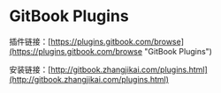 # GitBook Plugins

插件链接：[https://plugins.gitbook.com/browse](https://plugins.gitbook.com/browse "GitBook Plugins")

安装链接：[http://gitbook.zhangjikai.com/plugins.html](http://gitbook.zhangjikai.com/plugins.html)

